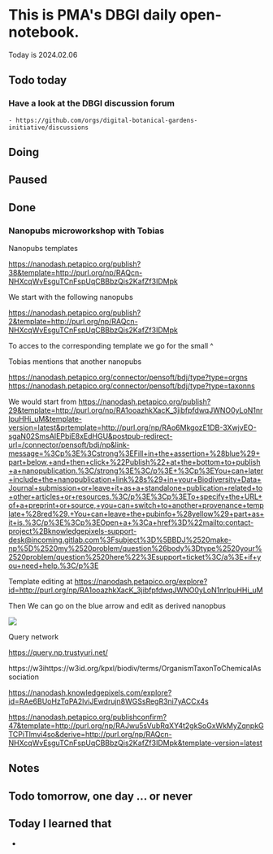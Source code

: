 

# This is PMA's DBGI daily open-notebook.

Today is 2024.02.06

## Todo today

### Have a look at the DBGI discussion forum
    - https://github.com/orgs/digital-botanical-gardens-initiative/discussions
###
###

## Doing

## Paused

## Done

### Nanopubs microworkshop with Tobias


Nanopubs templates

https://nanodash.petapico.org/publish?38&template=http://purl.org/np/RAQcn-NHXcqWvEsguTCnFspUqCBBbzQis2KafZf3IDMpk



We start with the following nanopubs 

https://nanodash.petapico.org/publish?2&template=http://purl.org/np/RAQcn-NHXcqWvEsguTCnFspUqCBBbzQis2KafZf3IDMpk

To acces to the corresponding template we go for the small ^

Tobias mentions that another nanopubs 

https://nanodash.petapico.org/connector/pensoft/bdj/type?type=orgns
https://nanodash.petapico.org/connector/pensoft/bdj/type?type=taxonns


We would start from https://nanodash.petapico.org/publish?29&template=http://purl.org/np/RA1ooazhkXacK_3jibfpfdwqJWNO0yLoN1nrlpuHHi_uM&template-version=latest&prtemplate=http://purl.org/np/RAo6MkgozE1DB-3XwjvEO-sgaN02SmsAIEPbiE8xEdHGU&postpub-redirect-url=/connector/pensoft/bdj/np&link-message=%3Cp%3E%3Cstrong%3EFill+in+the+assertion+%28blue%29+part+below,+and+then+click+%22Publish%22+at+the+bottom+to+publish+a+nanopublication.%3C/strong%3E%3C/p%3E+%3Cp%3EYou+can+later+include+the+nanopublication+link%28s%29+in+your+Biodiversity+Data+Journal+submission+or+leave+it+as+a+standalone+publication+related+to+other+articles+or+resources.%3C/p%3E%3Cp%3ETo+specify+the+URL+of+a+preprint+or+source,+you+can+switch+to+another+provenance+template+%28red%29.+You+can+leave+the+pubinfo+%28yellow%29+part+as+it+is.%3C/p%3E%3Cp%3EOpen+a+%3Ca+href%3D%22mailto:contact-project%2Bknowledgepixels-support-desk@incoming.gitlab.com%3Fsubject%3D%5BBDJ%2520make-np%5D%2520my%2520problem/question%26body%3Dtype%2520your%2520problem/question%2520here%22%3Esupport+ticket%3C/a%3E+if+you+need+help.%3C/p%3E


Template editing at https://nanodash.petapico.org/explore?id=http://purl.org/np/RA1ooazhkXacK_3jibfpfdwqJWNO0yLoN1nrlpuHHi_uM

Then We can go on the blue arrow and edit as derived nanopbus

![](/assets/images/2024-02-06-14-20-22.png)

Query network

https://query.np.trustyuri.net/


https://w3ihttps://w3id.org/kpxl/biodiv/terms/OrganismTaxonToChemicalAssociation


https://nanodash.knowledgepixels.com/explore?id=RAe6BUoHzTqPA2lviJEwdrujn8WGSsRegR3ni7yACCx4s



https://nanodash.petapico.org/publishconfirm?47&template=http://purl.org/np/RAJwu5sVubRqXY4t2gkSoGxWkMyZqnpkGTCPiTlmvi4so&derive=http://purl.org/np/RAQcn-NHXcqWvEsguTCnFspUqCBBbzQis2KafZf3IDMpk&template-version=latest



## Notes

## Todo tomorrow, one day ... or never

###
###
###


## Today I learned that

-
